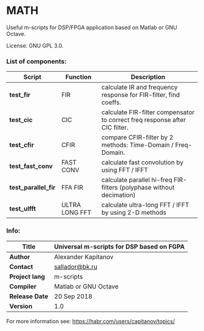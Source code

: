 # MATH

Useful m-scripts for DSP/FPGA application based on Matlab or GNU Octave.  

License: GNU GPL 3.0.  

### List of components:

| **Script**            | Function | Description |
| -- | -- | -- |
| **test_fir**          | FIR             | calculate IR and frequency response for FIR-filter, find coeffs.            |
| **test_cic**          | CIC             | calculate FIR-filter compensator to correct freq response after CIC filter. |
| **test_cfir**         | CFIR            | compare CFIR-filter by 2 methods: Time-Domain / Freq-Domain.                |
| **test_fast_conv**    | FAST CONV       | calculate fast convolution by using FFT / IFFT                              |
| **test_parallel_fir** | FFA FIR         | calculate parallel hi-freq FIR-filters (polyphase without decimation)       |
| **test_ulfft**        | ULTRA LONG FFT  | calculate ultra-long FFT / IFFT by using 2-D methods                        |

### Info:

| **Title**         | Universal m-scripts for DSP based on FGPA |
| -- | -- |
| **Author**        | Alexander Kapitanov                       |
| **Contact**       | sallador@bk.ru                            |
| **Project lang**  | m-scripts                                 |
| **Compiler**      | Matlab or GNU Octave                      |
| **Release Date**  | 20 Sep 2018                               |
| **Version**       | 1.0                                       |

For more information see: https://habr.com/users/capitanov/topics/  
